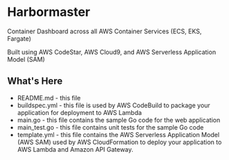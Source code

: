 # Harbormaster

Container Dashboard across all AWS Container Services (ECS, EKS, Fargate)

Built using AWS CodeStar, AWS Cloud9, and AWS Serverless Application Model (SAM)

## What's Here

* README.md - this file
* buildspec.yml - this file is used by AWS CodeBuild to package your
  application for deployment to AWS Lambda
* main.go - this file contains the sample Go code for the web application
* main_test.go - this file contains unit tests for the sample Go code
* template.yml - this file contains the AWS Serverless Application Model (AWS SAM) used
  by AWS CloudFormation to deploy your application to AWS Lambda and Amazon API
  Gateway.

